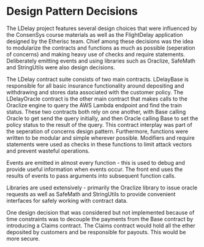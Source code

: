 # Design Pattern Decisions

The LDelay project features several design choices that were influenced by the ConsenSys course materials as well as the FlightDelay application designed by the Etherisc team. Chief among these decisions was the idea to modularize the contracts and functions as much as possible (seperation of concerns) and making heavy use of checks and require statements. Deliberately emitting events and using libraries such as Oraclize, SafeMath and StringUtils were also design decisions. 

The LDelay contract suite consists of two main contracts. LDelayBase is responsible for all basic insurance functionality around depositing and withdrawing and stores data associated with the customer policy. The LDelayOracle contract is the other main contract that makes calls to the Oraclize engine to query the AWS Lambda endpoint and find the train status. These two contracts both rely on one another, with Base calling Oracle to get send the query initially, and then Oracle calling Base to set the policy status to the result of the query. This contract interplay was part of the seperation of concerns design pattern. Furthermore, functions were written to be modular and simple wherever possible. Modifiers and require statements were used as checks in these functions to limit attack vectors and prevent wasteful operations. 

Events are emitted in almost every function - this is used to debug and provide useful information when events occur. The front end uses the results of events to pass arguments into subsequent function calls. 

Libraries are used extensively - primarily the Oraclize library to issue oracle requests as well as SafeMath and StringUtils to provide convenient interfaces for safely working with contract data. 

One design decision that was considered but not implemented because of time constraints was to decouple the payments from the Base contract by introducing a Claims contract. The Claims contract would hold all the ether deposited by customers and be responsible for payouts. This would be more secure. 
